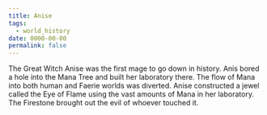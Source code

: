 ```yaml
---
title: Anise
tags:
  - world_history
date: 0000-00-00
permalink: false
---
```

The Great Witch Anise was the first mage to go down in history. Anis bored a hole into the Mana Tree and built her laboratory there. The flow of Mana into both human and Faerie worlds was diverted. Anise constructed a jewel called the Eye of Flame using the vast amounts of Mana in her laboratory. The Firestone brought out the evil of whoever touched it.